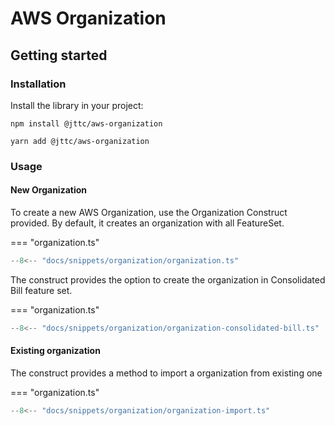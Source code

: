 # AWS Organization

## Getting started

### Installation

Install the library in your project:

```shell
npm install @jttc/aws-organization
```
```shell
yarn add @jttc/aws-organization
```

### Usage

#### New Organization

To create a new AWS Organization, use the Organization Construct provided. By default, it creates an organization with all FeatureSet.

=== "organization.ts"

  ```typescript linenums="1" hl_lines="2 8"
  --8<-- "docs/snippets/organization/organization.ts"
  ```

The construct provides the option to create the organization in Consolidated Bill feature set.

=== "organization.ts"

  ```typescript linenums="1" hl_lines="9"
  --8<-- "docs/snippets/organization/organization-consolidated-bill.ts"
  ```

#### Existing organization

The construct provides a method to import a organization from existing one

=== "organization.ts"

  ```typescript linenums="1" hl_lines="8-17"
  --8<-- "docs/snippets/organization/organization-import.ts"
  ```